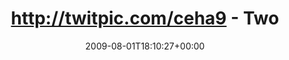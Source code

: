 ---
retweeted: false
source: <a href="http://twitter.com" rel="nofollow">Twitter Web Client</a>
entities:
  hashtags:
  - text: freakstock
    indices:
    - '77'
    - '88'
  symbols: []
  user_mentions: []
  urls: []
display_text_range:
- '0'
- '88'
favorite_count: '0'
id_str: '3073382079'
truncated: false
retweet_count: '0'
id: '3073382079'
created_at: Sat Aug 01 18:10:27 +0000 2009
favorited: false
full_text: 'http://twitpic.com/ceha9 - Two arms to hold me beim turnen zugucken. Freuen.
  #freakstock'
lang: de
tags:
- freakstock
- pesos:twitter
date: '2009-08-01T18:10:27+00:00'
src: https://twitter.com/bascht/status/3073382079
original_url: https://twitter.com/bascht/status/3073382079
type: twitter_tweet
text: 'http://twitpic.com/ceha9 - Two arms to hold me beim turnen zugucken. Freuen.
  #freakstock'
title: 'http://twitpic.com/ceha9 - Two '

---